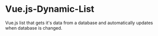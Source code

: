 # Vue.js-Dynamic-List
Vue.js list that gets it's data from a database and automatically updates when database is changed.
